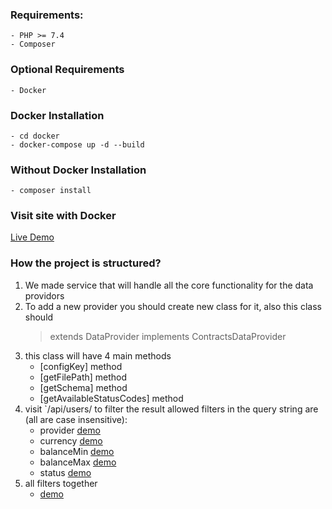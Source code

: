 ### Requirements:

    - PHP >= 7.4
    - Composer

### Optional Requirements

    - Docker

### Docker Installation

    - cd docker
    - docker-compose up -d --build

### Without Docker Installation

    - composer install

### Visit site with Docker

[Live Demo](http://localhost:81/api/user/)

### How the project is structured?

1. We made service that will handle all the core functionality for the data providors
2. To add a new provider you should create new class for it, also this class should
    > extends DataProvider implements ContractsDataProvider
3. this class will have 4 main methods
    - [configKey] method
    - [getFilePath] method
    - [getSchema] method
    - [getAvailableStatusCodes] method
4. visit `/api/users/ to filter the result
   allowed filters in the query string are (all are case insensitive):
    - provider
      [demo](http://localhost:81/api/users?provider=DataProviderX)
    - currency
      [demo](http://localhost:81/api/users?currency=USD)
    - balanceMin
      [demo](http://localhost:81/api/users?balanceMin=300)
    - balanceMax
      [demo](http://localhost:81/api/users?balanceMax=300)
    - status
      [demo](http://localhost:81/api/users?status=declined)
5. all filters together
    - [demo](http://you-server.test/api/users?provider=DataProviderX&status=declined&balanceMin=200)
